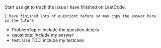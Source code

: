 Start use git to track the issue I have finished on LeetCode.
```
I have finished lots of questiont before so may copy the answer here in the future
```
* ProblemTopic: Include the question details 
* qeustions: Include my answer
* test: Use TDD, include my testcase

